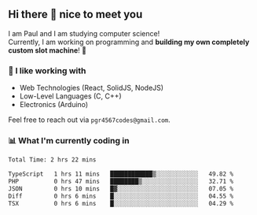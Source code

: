 ## Hi there 👋 nice to meet you

I am Paul and I am studying computer science!  
Currently, I am working on programming and **building my own completely custom slot machine**! 🎰

### 🔭 I like working with
- Web Technologies (React, SolidJS, NodeJS)
- Low-Level Languages (C, C++)
- Electronics (Arduino)

Feel free to reach out via `pgr4567codes@gmail.com`.

### 📊 What I'm currently coding in
<!--START_SECTION:waka-->

```txt
Total Time: 2 hrs 22 mins

TypeScript   1 hrs 11 mins   ████████████▒░░░░░░░░░░░░   49.82 %
PHP          0 hrs 47 mins   ████████▒░░░░░░░░░░░░░░░░   32.71 %
JSON         0 hrs 10 mins   █▓░░░░░░░░░░░░░░░░░░░░░░░   07.05 %
Diff         0 hrs 6 mins    █░░░░░░░░░░░░░░░░░░░░░░░░   04.55 %
TSX          0 hrs 6 mins    █░░░░░░░░░░░░░░░░░░░░░░░░   04.29 %
```

<!--END_SECTION:waka-->
